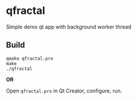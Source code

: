 qfractal
========

Simple demo qt app with background worker thread

Build
-----

    qmake qfractal.pro
    make
    ./qfractal

**OR**

Open `qfractal.pro` in Qt Creator, configure, run.
